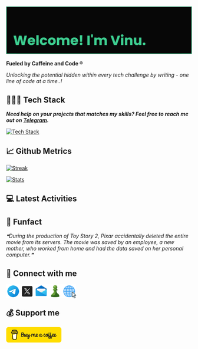 [![banner](assets/banner.png)](https://vinuxd.github.io)

**Fueled by Caffeine and Code ®**

_Unlocking the potential hidden within every tech challenge by writing - one line of code at a time..!_

## 👨🏻‍💻 Tech Stack

**_Need help on your projects that matches my skills? Feel free to reach me out on [Telegram](https://t.me/VinuXD)._**

[![Tech Stack](https://skillicons.dev/icons?i=arduino,autocad,aws,bash,c,devto,firebase,git,github,githubactions,heroku,html,java,linux,md,mongodb,netlify,obsidian,powershell,py,raspberrypi,redhat,redis,regex,spring,supabase,vercel,vscode&theme=dark&perline=8)](https://github.com/VinuXD?tab=repositories)

## 📈 Github Metrics

[![Streak](http://github-readme-streak-stats.herokuapp.com?user=vinuxd&theme=chartreuse-dark&hide_border=false&date_format=j%20M%5B%20Y%5D)](https://vinuxd.github.io)

[![Stats](https://github-readme-stats.vercel.app/api?username=vinuxd&hide=issues&show_icons=true&theme=chartreuse-dark&include_all_commits=true&count_private=true)](https://vinuxd.github.io)

## 💻 Latest Activities

<!--RECENT_ACTIVITY:start-->
<!--RECENT_ACTIVITY:end-->

## 🎨 Funfact

<!--STARTS_HERE_QUOTE_README-->
<i>❝During the production of Toy Story 2, Pixar accidentally deleted the entire movie from its servers. The movie was saved by an employee, a new mother, who worked from home and had the data saved on her personal computer.❞</i>
<!--ENDS_HERE_QUOTE_README-->

## 🔗 Connect with me

<!-- Icons downloaded from https://icons8.com> -->

<a href="https://t.me/VinuXD" class="padded"><img align="left" alt="Telegram" width="38px" src="assets/telegram.png" /></a>

<a href="https://twitter.com/Vinuxde" class="padded"><img align="left" alt="X" width="38px" src="assets/x.png" /></a>

<a href="mailto:vinuvarsath.s@proton.me" class="padded"><img align="left" alt="Mail" width="38px" src="assets/mail.png" /></a>

<a href="https://www.chess.com/member/vinuxde" class="padded"><img align="left" alt="Chess.com" width="38px" src="assets/chess.png" /></a>

<a href="https://vinuxd.github.io" class="padded"><img align="left" alt="Web" width="38px" src="assets/web.png"></a>

</br>
</br>

## 💰 Support me

<a href="https://www.buymeacoffee.com/vinuvarsath" class="padded"><img align="left" alt="Buy me a Coffee" width="150px" src="assets/bmc.png"></a>

<!--

## Spotify Playing

[![Spotify](https://spotifyxd.vercel.app/api/spotify?background_color=000000&border_color=00ff7f)](https://open.spotify.com/user/31a2knpxmuez2uo44wigmbqxjapy?si=ORyXsvpDQy6DNbodyG10lA)

-->
